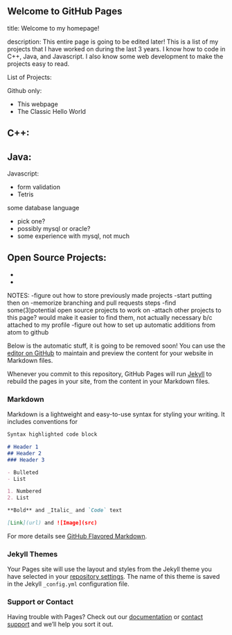 ## Welcome to GitHub Pages

title: Welcome to my homepage!


description: This entire page is going to be edited later!
This is a list of my projects that I have worked on during the last 3 years.  I know how to code in C++, Java, and Javascript. I also know some web development to make the projects easy to read.


List of Projects:

  Github only:
  - This webpage
  - The Classic Hello World
  
  C++:
  -
  
  Java:
  -
  
  Javascript:
  - form validation 
  - Tetris
  
  some database language
  - pick one?
  - possibly mysql or oracle? 
  - some experience with mysql, not much


Open Source Projects:
-
-
-

NOTES:
-figure out how to store previously made projects
-start putting then on
-memorize branching and pull requests steps 
-find some(3)potential open source projects to work on
-attach other projects to this page? would make it easier to find them, not actually necessary b/c attached to my profile
-figure out how to set up automatic additions from atom to github




Below is the automatic stuff, it is going to be removed soon!
You can use the [editor on GitHub](https://github.com/Kristina01111000/Kristina01111000.github.io/edit/master/README.md) to maintain and preview the content for your website in Markdown files.

Whenever you commit to this repository, GitHub Pages will run [Jekyll](https://jekyllrb.com/) to rebuild the pages in your site, from the content in your Markdown files.

### Markdown

Markdown is a lightweight and easy-to-use syntax for styling your writing. It includes conventions for

```markdown
Syntax highlighted code block

# Header 1
## Header 2
### Header 3

- Bulleted
- List

1. Numbered
2. List

**Bold** and _Italic_ and `Code` text

[Link](url) and ![Image](src)
```

For more details see [GitHub Flavored Markdown](https://guides.github.com/features/mastering-markdown/).

### Jekyll Themes

Your Pages site will use the layout and styles from the Jekyll theme you have selected in your [repository settings](https://github.com/Kristina01111000/Kristina01111000.github.io/settings). The name of this theme is saved in the Jekyll `_config.yml` configuration file.

### Support or Contact

Having trouble with Pages? Check out our [documentation](https://help.github.com/categories/github-pages-basics/) or [contact support](https://github.com/contact) and we’ll help you sort it out.
